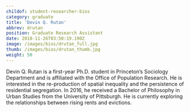 ```yaml
---
childof: student-researcher-bios
category: graduate
title: 'Devin Q. Rutan'
abbrev: drutan
position: Graduate Research Assistant
date: 2018-11-26T03:50:19.190Z
image: /images/bios/drutan_full.jpg
thumb: /images/bios/drutan_thumb.jpg
weight: 50
---
```

Devin Q. Rutan is a first-year Ph.D. student in Princeton’s Sociology Department and is affiliated with the Office of Population Research. He is interested in the re-production of spatial inequality and the persistence of residential segregation. In 2016, he received a Bachelor of Philosophy in Urban Studies from the University of Pittsburgh. He is currently exploring the relationships between rising rents and evictions.
